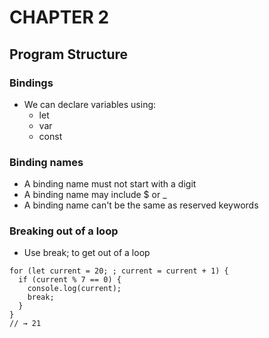 # CHAPTER 2
## Program Structure

### Bindings
- We can declare variables using:
  - let
  - var
  - const

### Binding names
- A binding name must not start with a digit
- A binding name may include $ or _
- A binding name can't be the same as reserved keywords

### Breaking out of a loop
- Use break; to get out of a loop
```
for (let current = 20; ; current = current + 1) {
  if (current % 7 == 0) {
    console.log(current);
    break;
  }
}
// → 21
```
